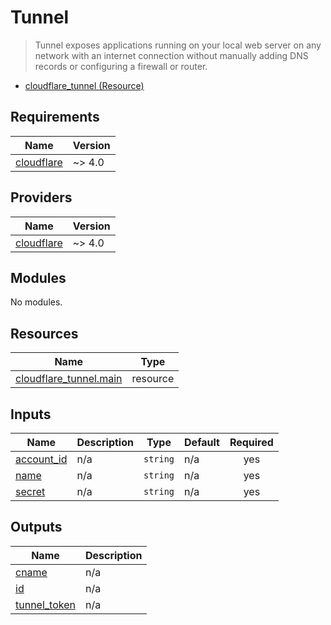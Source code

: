 <!-- BEGIN_TF_DOCS -->
# Tunnel

> Tunnel exposes applications running on your local web server on any network with an internet connection without manually adding DNS records or configuring a firewall or router.

- [cloudflare\_tunnel (Resource)](https://registry.terraform.io/providers/cloudflare/cloudflare/latest/docs/resources/tunnel)

## Requirements

| Name | Version |
|------|---------|
| <a name="requirement_cloudflare"></a> [cloudflare](#requirement\_cloudflare) | ~> 4.0 |

## Providers

| Name | Version |
|------|---------|
| <a name="provider_cloudflare"></a> [cloudflare](#provider\_cloudflare) | ~> 4.0 |

## Modules

No modules.

## Resources

| Name | Type |
|------|------|
| [cloudflare_tunnel.main](https://registry.terraform.io/providers/cloudflare/cloudflare/latest/docs/resources/tunnel) | resource |

## Inputs

| Name | Description | Type | Default | Required |
|------|-------------|------|---------|:--------:|
| <a name="input_account_id"></a> [account\_id](#input\_account\_id) | n/a | `string` | n/a | yes |
| <a name="input_name"></a> [name](#input\_name) | n/a | `string` | n/a | yes |
| <a name="input_secret"></a> [secret](#input\_secret) | n/a | `string` | n/a | yes |

## Outputs

| Name | Description |
|------|-------------|
| <a name="output_cname"></a> [cname](#output\_cname) | n/a |
| <a name="output_id"></a> [id](#output\_id) | n/a |
| <a name="output_tunnel_token"></a> [tunnel\_token](#output\_tunnel\_token) | n/a |
<!-- END_TF_DOCS -->